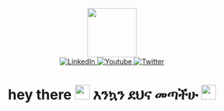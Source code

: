 <div id="header" align="center">
  <img src="https://media.giphy.com/media/gjrYDwbjnK8x36xZIO/giphy.gif" width="100"/>
</div>
<div id="badges" align="center">
  <a href="your-linkedin-URL" margin="3px">
    <img src="https://img.shields.io/badge/LinkedIn-blue?style=for-the-badge&logo=linkedin&logoColor=white" alt="LinkedIn "/>
  </a>
  <a href="your-youtube-URL">
    <img src="https://img.shields.io/badge/Instagram-red?style=for-the-badge&logo=instagram&logoColor=white" alt="Youtube "/>
  </a>
  <a href="your-twitter-URL">
    <img src="https://img.shields.io/badge/Twitter-blue?style=for-the-badge&logo=twitter&logoColor=white" alt="Twitter "/>
  </a>
</div>
<div align="center">
  <img src="https://komarev.com/ghpvc/?username=tamiopia&style=flat-square&color=blue" alt="" align="center"/>
</div>
<h1 align="center">
  hey there
  <img src="https://media.giphy.com/media/hvRJCLFzcasrR4ia7z/giphy.gif" width="30px"/>
  እንኳን ደህና መጣችሁ 
  <img src="https://media.giphy.com/media/8YBM61XW2vZJykO0j4/giphy.gif?cid=ecf05e4793pedobi6bvrnu55uv8zdcsalz665ov5abun092t&ep=v1_gifs_search&rid=giphy.gif&ct=g" width="30px"/>
</h1>
